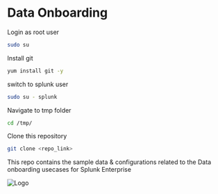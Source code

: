 # Data Onboarding 

Login as root user 
```bash
sudo su
```
Install git
```bash
yum install git -y
```

switch to splunk user
```bash
sudo su - splunk
```
Navigate to tmp folder
```bash
cd /tmp/
```
Clone this repository
```bash
git clone <repo_link>
```


This repo contains the sample data & configurations related to the Data onboarding usecases for Splunk Enterprise


![Logo](https://splunk.softmania.in/orglogo?date=1700930997575)
